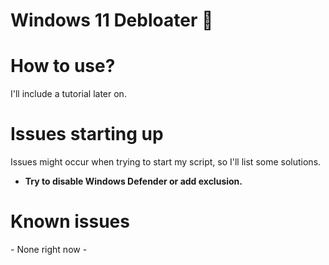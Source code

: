 # Windows 11 Debloater 🚀

# How to use?

I'll include a tutorial later on.

# Issues starting up

Issues might occur when trying to start my script, so I'll list some solutions.

* **Try to disable Windows Defender or add exclusion.**

# Known issues

\- None right now -
